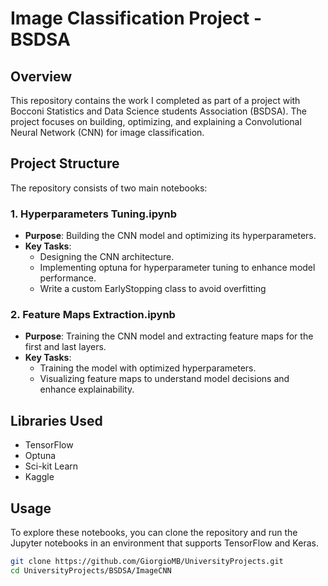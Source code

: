 # Image Classification Project - BSDSA

## Overview
This repository contains the work I completed as part of a project with Bocconi Statistics and Data Science students Association (BSDSA). The project focuses on building, optimizing, and explaining a Convolutional Neural Network (CNN) for image classification.

## Project Structure
The repository consists of two main notebooks:

### 1. Hyperparameters Tuning.ipynb
- **Purpose**: Building the CNN model and optimizing its hyperparameters.
- **Key Tasks**:
  - Designing the CNN architecture.
  - Implementing optuna for hyperparameter tuning to enhance model performance.
  - Write a custom EarlyStopping class to avoid overfitting

### 2. Feature Maps Extraction.ipynb
- **Purpose**: Training the CNN model and extracting feature maps for the first and last layers.
- **Key Tasks**:
  - Training the model with optimized hyperparameters.
  - Visualizing feature maps to understand model decisions and enhance explainability.

## Libraries Used
- TensorFlow
- Optuna
- Sci-kit Learn
- Kaggle

## Usage
To explore these notebooks, you can clone the repository and run the Jupyter notebooks in an environment that supports TensorFlow and Keras.

```bash
git clone https://github.com/GiorgioMB/UniversityProjects.git
cd UniversityProjects/BSDSA/ImageCNN
```
